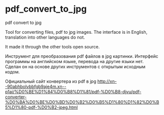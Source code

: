 # pdf_convert_to_jpg
pdf convert to jpg

Tool for converting files, pdf to jpg images. 
The interface is in English, translation into other languages do not.

It made it through the other tools open source.

Инструмент для преобразования pdf файлов в jpg картинки. 
Интерфейс программы на английском языке, перевода на другие языки нет. 
Сделан он на основе других инструментов с открытым исходным кодом. 

Официальный сайт конвертера из pdf в jpg http://xn--90abhbolvbbfgb9aje4m.xn--p1ai/%D0%BE%D1%84%D0%B8%D1%81/pdf-%D0%B8-djvu/pdf-converter-%D0%BA%D0%BE%D0%BD%D0%B2%D0%B5%D1%80%D1%82%D0%B5%D1%80-pdf-%D0%B2-jpeg.html
